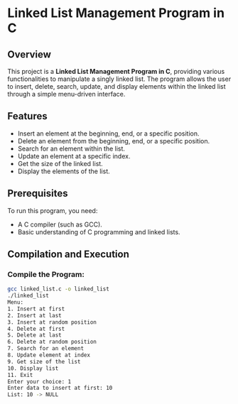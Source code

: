 # Linked List Management Program in C

## Overview  
This project is a **Linked List Management Program in C**, providing various functionalities to manipulate a singly linked list. The program allows the user to insert, delete, search, update, and display elements within the linked list through a simple menu-driven interface.

## Features  
- Insert an element at the beginning, end, or a specific position.
- Delete an element from the beginning, end, or a specific position.
- Search for an element within the list.
- Update an element at a specific index.
- Get the size of the linked list.
- Display the elements of the list.

## Prerequisites  
To run this program, you need:
- A C compiler (such as GCC).
- Basic understanding of C programming and linked lists.

## Compilation and Execution  
### Compile the Program:  
```bash
gcc linked_list.c -o linked_list    
./linked_list  
Menu:  
1. Insert at first
2. Insert at last
3. Insert at random position
4. Delete at first
5. Delete at last
6. Delete at random position
7. Search for an element
8. Update element at index
9. Get size of the list
10. Display list
11. Exit
Enter your choice: 1
Enter data to insert at first: 10
List: 10 -> NULL




